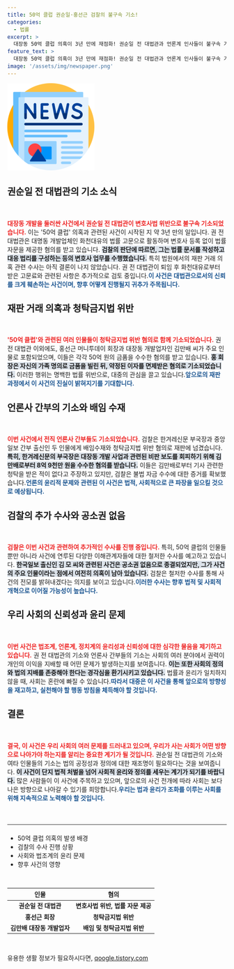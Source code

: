 ```yaml
---
title: 50억 클럽 권순일·홍선근 검찰의 불구속 기소!
categories:
  - 법률
excerpt: >
  대장동 50억 클럽 의혹이 3년 만에 재점화! 권순일 전 대법관과 언론계 인사들이 불구속 기소되며, 화천대유의 법률 자문 혐의가 수면 위로 떠올랐습니다. 이들 사이의 숨겨진 거래는 과연 무엇일까요?
feature_text: >
  대장동 50억 클럽 의혹이 3년 만에 재점화! 권순일 전 대법관과 언론계 인사들이 불구속 기소되며, 화천대유의 법률 자문 혐의가 수면 위로 떠올랐습니다. 이들 사이의 숨겨진 거래는 과연 무엇일까요?
image: '/assets/img/newspaper.png'
---
```


<p><img src="/assets/img/newspaper.png" alt="kimp 속보" /></p>

<h2 data-ke-size="size26">권순일 전 대법관의 기소 소식</h2>

<p data-ke-size="size16">&nbsp;</p>

<p><b><span style="color: #ee2323;">대장동 개발을 둘러싼 사건에서 권순일 전 대법관이 변호사법 위반으로 불구속 기소되었습니다.</span></b> 이는 '50억 클럽' 의혹과 관련된 사건이 시작된 지 약 3년 만의 일입니다. 권 전 대법관은 대명동 개발업체인 화천대유의 법률 고문으로 활동하며 변호사 등록 없이 법률 자문을 제공한 혐의를 받고 있습니다. <b><span style="background-color: #21538527;">검찰의 판단에 따르면, 그는 법률 문서를 작성하고 대응 법리를 구성하는 등의 변호사 업무를 수행했습니다.</span></b> 특히 법원에서의 재판 거래 의혹 관련 수사는 아직 결론이 나지 않았습니다. 권 전 대법관이 퇴임 후 화천대유로부터 받은 고문료와 관련된 사항은 추가적으로 검토 중입니다.<b><span style="color: #1a5490;">이 사건은 대법관으로서의 신뢰를 크게 훼손하는 사건이며, 향후 어떻게 진행될지 귀추가 주목됩니다.</span></b> </p>

<h2 data-ke-size="size26">재판 거래 의혹과 청탁금지법 위반</h2>

<p data-ke-size="size16">&nbsp;</p>

<p><b><span style="color: #ee2323;">'50억 클럽'와 관련된 여러 인물들이 청탁금지법 위반 혐의로 함께 기소되었습니다.</span></b> 권 전 대법관 이외에도, 홍선근 머니투데이 회장과 대장동 개발업자인 김만배 씨가 주요 인물로 포함되었으며, 이들은 각각 50억 원의 금품을 수수한 혐의를 받고 있습니다. <b><span style="background-color: #21538527;">홍 회장은 자신의 가족 명의로 금품을 빌린 뒤, 약정된 이자를 면제받은 혐의로 기소되었습니다.</span></b> 이러한 행위는 명백한 법률 위반으로, 대중의 관심을 끌고 있습니다.<b><span style="color: #1a5490;">앞으로의 재판 과정에서 이 사건의 진실이 밝혀지기를 기대합니다.</span></b></p>

<h2 data-ke-size="size26">언론사 간부의 기소와 배임 수재</h2>

<p data-ke-size="size16">&nbsp;</p>

<p><b><span style="color: #ee2323;">이번 사건에서 전직 언론사 간부들도 기소되었습니다.</span></b> 검찰은 한겨레신문 부국장과 중앙일보 간부 출신인 두 인물에게 배임수재와 청탁금지법 위반 혐의로 재판에 넘겼습니다. <b><span style="background-color: #21538527;">특히, 한겨레신문의 부국장은 대장동 개발 사업과 관련된 비판 보도를 회피하기 위해 김만배로부터 8억 9천만 원을 수수한 혐의를 받습니다.</span></b> 이들은 김만배로부터 기사 관련한 청탁을 받은 적이 없다고 주장하고 있지만, 검찰은 불법 자금 수수에 대한 증거를 확보했습니다.<b><span style="color: #1a5490;">언론의 윤리적 문제와 관련된 이 사건은 법적, 사회적으로 큰 파장을 일으킬 것으로 예상됩니다.</span></b></p>

<h2 data-ke-size="size26">검찰의 추가 수사와 공소권 없음</h2>

<p data-ke-size="size16">&nbsp;</p>

<p><b><span style="color: #ee2323;">검찰은 이번 사건과 관련하여 추가적인 수사를 진행 중입니다.</span></b> 특히, 50억 클럽의 인물들뿐만 아니라 사건에 연루된 다양한 이해관계자들에 대한 철저한 수사를 예고하고 있습니다. <b><span style="background-color: #21538527;">한국일보 출신인 김 모 씨와 관련된 사건은 공소권 없음으로 종결되었지만, 그가 사건의 주요 인물이라는 점에서 여전히 의혹이 남아 있습니다.</span></b> 검찰은 철저한 수사를 통해 사건의 전모를 밝혀내겠다는 의지를 보이고 있습니다.<b><span style="color: #1a5490;">이러한 수사는 향후 법적 및 사회적 개혁으로 이어질 가능성이 높습니다.</span></b></p>

<h2 data-ke-size="size26">우리 사회의 신뢰성과 윤리 문제</h2>

<p data-ke-size="size16">&nbsp;</p>

<p><b><span style="color: #ee2323;">이번 사건은 법조계, 언론계, 정치계의 윤리성과 신뢰성에 대한 심각한 물음을 제기하고 있습니다.</span></b> 권 전 대법관의 기소와 언론사 간부들의 기소는 사회의 여러 분야에서 권력이 개인의 이익을 지배할 때 어떤 문제가 발생하는지를 보여줍니다. <b><span style="background-color: #21538527;">이는 또한 사회의 정의와 법의 지배를 존중해야 한다는 경각심을 환기시키고 있습니다.</span></b> 법률과 윤리가 일치하지 않을 때, 사회는 혼란에 빠질 수 있습니다.<b><span style="color: #1a5490;">따라서 대중은 이 사건을 통해 앞으로의 방향성을 재고하고, 실천해야 할 행동 방침을 체득해야 할 것입니다.</span></b></p>

<h2 data-ke-size="size26">결론</h2>

<p data-ke-size="size16">&nbsp;</p>

<p><b><span style="color: #ee2323;">결국, 이 사건은 우리 사회의 여러 문제를 드러내고 있으며, 우리가 사는 사회가 어떤 방향으로 나아가야 하는지를 알리는 중요한 계기가 될 것입니다.</span></b> 권순일 전 대법관의 기소와 여타 인물들의 기소는 법의 공정성과 정의에 대한 재조명이 필요하다는 것을 보여줍니다. <b><span style="background-color: #21538527;">이 사건이 단지 법적 처벌을 넘어 사회적 윤리와 정의를 세우는 계기가 되기를 바랍니다.</span></b> 많은 사람들이 이 사건에 주목하고 있으며, 앞으로의 사건 전개에 따라 사회는 보다 나은 방향으로 나아갈 수 있기를 희망합니다.<b><span style="color: #1a5490;">우리는 법과 윤리가 조화를 이루는 사회를 위해 지속적으로 노력해야 할 것입니다.</span></b> </p>

<p data-ke-size="size16">&nbsp;</p>

<hr style="height: 1px; border: none; background: #333; margin: 20px 0;">

<ul>
    <li>50억 클럽 의혹의 발생 배경</li>
    <li>검찰의 수사 진행 상황</li>
    <li>사회와 법조계의 윤리 문제</li>
    <li>향후 사건의 영향</li>
</ul>

<p data-ke-size="size16">&nbsp;</p>

<table>
    <thead>
        <tr>
            <th style="text-align: center; height: 17px;"><b>인물</b></th>
            <th style="text-align: center; height: 17px;"><b>혐의</b></th>
        </tr>
    </thead>
    <tbody>
        <tr>
            <td style="text-align: center; height: 17px;"><b>권순일 전 대법관</b></td>
            <td style="text-align: center; height: 17px;"><b>변호사법 위반, 법률 자문 제공</b></td>
        </tr>
        <tr>
            <td style="text-align: center; height: 17px;"><b>홍선근 회장</b></td>
            <td style="text-align: center; height: 17px;"><b>청탁금지법 위반</b></td>
        </tr>
        <tr>
            <td style="text-align: center; height: 17px;"><b>김만배 대장동 개발업자</b></td>
            <td style="text-align: center; height: 17px;"><b>배임 및 청탁금지법 위반</b></td>
        </tr>
    </tbody>
</table>

<p data-ke-size="size16">&nbsp;</p>
유용한 생활 정보가 필요하시다면, <a href="https://qoogle.tistory.com" rel="dofollow">qoogle.tistory.com</a>


